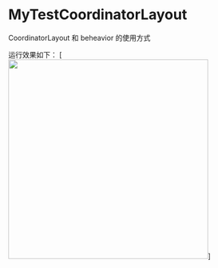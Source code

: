 # MyTestCoordinatorLayout
CoordinatorLayout 和 beheavior 的使用方式

运行效果如下：
[<img src="https://github.com/zongkaili/MyTestCoordinatorLayout-master/blob/master/screenshot/coodDemo.gif" width="400">]


